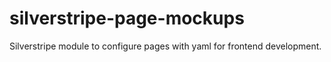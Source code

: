 # silverstripe-page-mockups
Silverstripe module to configure pages with yaml for frontend development.
